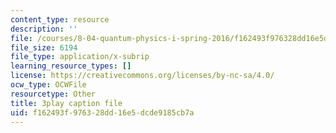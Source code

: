 ```yaml
---
content_type: resource
description: ''
file: /courses/8-04-quantum-physics-i-spring-2016/f162493f976328dd16e5dcde9185cb7a_AnzhigYawy8.srt
file_size: 6194
file_type: application/x-subrip
learning_resource_types: []
license: https://creativecommons.org/licenses/by-nc-sa/4.0/
ocw_type: OCWFile
resourcetype: Other
title: 3play caption file
uid: f162493f-9763-28dd-16e5-dcde9185cb7a
---
```


